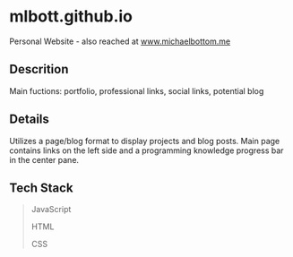 # mlbott.github.io
Personal Website - also reached at www.michaelbottom.me

## Descrition
Main fuctions:
portfolio,
professional links,
social links,
potential blog

## Details
Utilizes a page/blog format to display projects and blog posts. Main page contains links on the left side and a programming knowledge progress bar in the center pane.

## Tech Stack
> JavaScript
>
> HTML
>
> CSS

